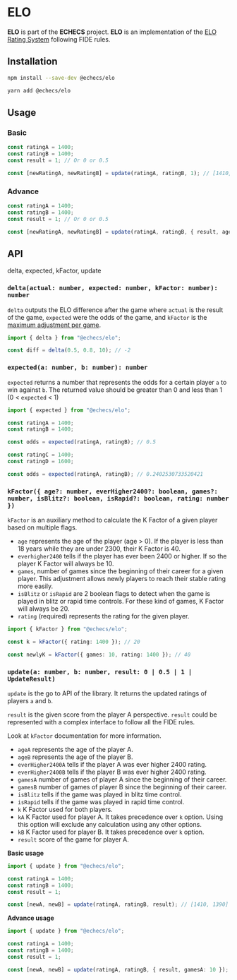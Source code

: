 # ELO

**ELO** is part of the **ECHECS** project. **ELO** is an implementation of the
[ELO Rating System](https://en.wikipedia.org/wiki/Elo_rating_system) following FIDE rules.

## Installation

```bash
npm install --save-dev @echecs/elo
```

```bash
yarn add @echecs/elo
```

## Usage

### Basic

```typescript
const ratingA = 1400;
const ratingB = 1400;
const result = 1; // Or 0 or 0.5

const [newRatingA, newRatingB] = update(ratingA, ratingB, 1); // [1410, 1390]
```

### Advance

```typescript
const ratingA = 1400;
const ratingB = 1400;
const result = 1; // Or 0 or 0.5

const [newRatingA, newRatingB] = update(ratingA, ratingB, { result, ageA: 15 }); // [1420, 1390]
```

## API

delta, expected, kFactor, update

### `delta(actual: number, expected: number, kFactor: number): number`

`delta` outputs the ELO difference after the game where `actual` is the result
of the game, `expected` were the odds of the game, and `kFactor` is the
[maximum adjustment per game](https://en.wikipedia.org/wiki/Elo_rating_system#Most_accurate_K-factor).

```typescript
import { delta } from "@echecs/elo";

const diff = delta(0.5, 0.8, 10); // -2
```

### `expected(a: number, b: number): number`

`expected` returns a number that represents the odds for a certain player `a`
to win against `b`. The returned value should be greater than 0 and less
than 1 (0 < `expected` < 1)

```typescript
import { expected } from "@echecs/elo";

const ratingA = 1400;
const ratingB = 1400;

const odds = expected(ratingA, ratingB); // 0.5

const ratingC = 1400;
const ratingD = 1600;

const odds = expected(ratingA, ratingB); // 0.2402530733520421
```

### `kFactor({ age?: number, everHigher2400?: boolean, games?: number, isBlitz?: boolean, isRapid?: boolean, rating: number })`

`kFactor` is an auxiliary method to calculate the K Factor of a given player
based on multiple flags.

- `age` represents the age of the player (age > 0). If the player is less than
  18 years while they are under 2300, their K Factor is 40.
- `everhigher2400` tells if the player has ever been 2400 or higher. If so
  the player K Factor will always be 10.
- `games`, number of games since the beginning of their career for a given
  player. This adjustment allows newly players to reach their stable rating
  more easily.
- `isBlitz` or `isRapid` are 2 boolean flags to detect when the game is played
  in blitz or rapid time controls. For these kind of games, K Factor will
  always be 20.
- `rating` (required) represents the rating for the given player.

```typescript
import { kFactor } from "@echecs/elo";

const k = kFactor({ rating: 1400 }); // 20

const newlyK = kFactor({ games: 10, rating: 1400 }); // 40
```

### `update(a: number, b: number, result: 0 | 0.5 | 1 | UpdateResult)`

`update` is the go to API of the library. It returns the updated ratings of
players `a` and `b`.

`result` is the given score from the player A perspective. `result` could
be represented with a complex interface to follow all the FIDE rules.

Look at `kFactor` documentation for more information.

- `ageA` represents the age of the player A.
- `ageB` represents the age of the player B.
- `everHigher2400A` tells if the player A was ever higher 2400 rating.
- `everHigher2400B` tells if the player B was ever higher 2400 rating.
- `gamesA` number of games of player A since the beginning of their career.
- `gamesB` number of games of player B since the beginning of their career.
- `isBlitz` tells if the game was played in blitz time control.
- `isRapid` tells if the game was played in rapid time control.
- `k` K Factor used for both players.
- `kA` K Factor used for player A. It takes precedence over `k` option.
  Using this option will exclude any calculation using any other options.
- `kB` K Factor used for player B. It takes precedence over `k` option.
- `result` score of the game for player A.

**Basic usage**

```typescript
import { update } from "@echecs/elo";

const ratingA = 1400;
const ratingB = 1400;
const result = 1;

const [newA, newB] = update(ratingA, ratingB, result); // [1410, 1390]
```

**Advance usage**

```typescript
import { update } from "@echecs/elo";

const ratingA = 1400;
const ratingB = 1400;
const result = 1;

const [newA, newB] = update(ratingA, ratingB, { result, gamesA: 10 }); // [1420, 1390]
```
